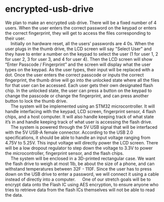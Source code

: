 # encrypted-usb-drive
 
We plan to make an encrypted usb drive. There will be a fixed number of 4 users. When the user enters the correct password on the keypad or enters the correct fingerprint, they will get to access the files corresponding to their user. <br>
  Initially on hardware reset, all the users’ passwords are 4 0s. When the user plugs in the thumb drive, the LCD screen will say "Select User" and they have to enter a number on the keypad to select the user (1 for user 1, 2 for user 2, 3 for user 3, and 4 for user 4). Then the LCD screen will show “Enter Passcode / Fingerprint” and the screen will display what the user types on the keypad. As the user types, their input will be replaced with a dot. Once the user enters the correct passcode or inputs the correct fingerprint, the thumb drive will go into the unlocked state where all the files for that user can be accessed. Each user gets their own designated flash chip. In the unlocked state, the user can press a button on the keypad to change the passcode or change the fingerprint, and can press another button to lock the thumb drive.<br>
  The system will be implemented using an STM32 microcontroller. It will handle interfacing with the keypad, LCD screen, fingerprint sensor, 4 flash chips, and a host computer. It will also handle keeping track of what state it’s in and handle keeping track of what user is accessing the flash drive.<br>
  The system is powered through the 5V USB signal that will be interfaced with the 5V USB-A female connector. According to the USB 2.0 specifications, it should be able to handle an input voltage ranging from 4.75V to 5.25V. This input voltage will directly power the LCD screen. There will be a low dropout regulator to step down the voltage to 3.3V to power the microcontroller, fingerprint sensor, and the flash chips.<br>
  The system will be enclosed in a 3D-printed rectangular case. We want the flash drive to weigh at most 1lb, be about the size of a phone, and can withstand temperatures between 32F - 110F. Since the user has to press down on the USB drive to enter a password, we will connect it using a cable instead of directly into a computer.
  One of our stretch goals will be to encrypt data onto the Flash IC using AES encryption, to ensure anyone who tries to retrieve data from the flash ICs themselves will not be able to read the data.<br>
